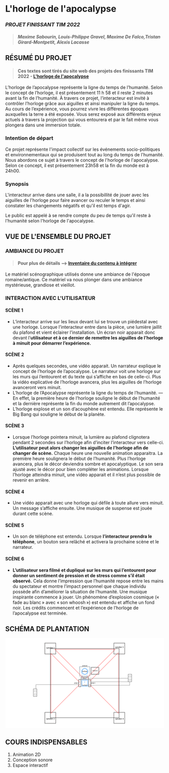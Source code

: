 # L'horloge de l'apocalypse
### *PROJET FINISSANT TIM 2022*
>#### *Maxime Sabourin, Louis-Philippe Gravel, Maxime De Falco,Tristan Girard-Montpetit, Alexis Lacasse* 


## RÉSUMÉ DU PROJET 
>#### Ces textes sont tirés du site web des projets des finissants TIM 2022 - [L'horloge de l'apocalypse](https://tim-montmorency.com/2022/projets/L-horloge-de-l-apocalypse/docs/web/index.html)
L’horloge de l’apocalypse représente la ligne du temps de l’humanité. Selon le concept de l’horloge, il est présentement 11 h 58 et il reste 2 minutes avant la fin de l’humanité. À travers ce projet, l’interacteur est invité à contrôler l’horloge grâce aux aiguilles et ainsi manipuler la ligne du temps. Au cours de l’expérience, vous pourrez vivre les différentes époques auxquelles la terre a été exposée. Vous serez exposé aux différents enjeux actuels à travers la projection qui vous entourera et par le fait même vous plongera dans une immersion totale.

### Intention de départ
Ce projet représente l'impact collectif sur les événements socio-politiques et environnementaux qui se produisent tout au long du temps de l'humanité. Nous abordons ce sujet à travers le concept de l'horloge de l'apocalypse. Selon ce concept, il est présentement 23h58 et la fin du monde est à 24h00.

### Synopsis
L'interacteur arrive dans une salle, il a la possibillité de jouer avec les aiguilles de l'horloge pour faire avancer ou reculer le temps et ainsi constater les changements négatifs et qu'il est temps d'agir.

Le public est appelé à se rendre compte du peu de temps qu'il reste à l'humanité selon l'horloge de l'apocalypse.


## VUE DE L'ENSEMBLE DU PROJET

### AMBIANCE DU PROJET
>#### Pour plus de détails --> [Inventaire du contenu à intégrer](https://cmontmorency365-my.sharepoint.com/:x:/g/personal/1945969_cmontmorency_qc_ca/ERKCSlUJhTFEp-WwGbcpxx0BK9-bCbdidCFUX_tMK-mZ6w?e=4yY9z0)
Le matériel scénographique utilisés donne une ambiance de l'époque romaine/antique. Ce matériel va nous plonger dans une ambiance mystérieuse, grandiose et vieillot. 

### INTERACTION AVEC L'UTILISATEUR
#### SCÈNE 1
- L’interacteur arrive sur les lieux devant lui se trouve un piédestal avec une horloge. Lorsque l’interacteur entre dans la pièce, une lumière jaillit du plafond et vient éclairer l’installation. Un écran noir apparait donc devant l’**utilisateur et à ce dernier de remettre les aiguilles de l’horloge à minuit pour démarrer l’expérience.**


#### SCÈNE 2
- Après quelques secondes, une vidéo apparait. Un narrateur explique le concept de l’horloge de l’apocalypse. Le narrateur voit une horloge sur les murs qui l’entourent et du texte qui s’affiche en bas de celle-ci. Plus la vidéo explicative de l’horloge avancera, plus les aiguilles de l’horloge avanceront vers minuit. 
- L’horloge de l’Apocalypse représente la ligne du temps de l’humanité. — En effet, la première heure de l’horloge souligne le début de l’humanité et la dernière représente la fin du monde autrement dit l’apocalypse. 
- L’horloge explose et un son d’acouphène est entendu. Elle représente le Big Bang qui souligne le début de la planète.


#### SCÈNE 3
- Lorsque l’horloge pointera minuit, la lumière au plafond clignotera pendant 2 secondes sur l’horloge afin d’inciter l’interacteur vers celle-ci. **L’utilisateur peut alors changer les aiguilles de l’horloge afin de changer de scène.** Chaque heure une nouvelle animation apparaitra. La première heure soulignera le début de l’humanité. Plus l’horloge avancera, plus le décor deviendra sombre et apocalyptique. Le son sera ajusté avec le décor pour bien compléter les animations. Lorsque l’horloge atteindra minuit, une vidéo apparait et il n’est plus possible de revenir en arrière.

#### SCÈNE 4
- Une vidéo apparait avec une horloge qui défile à toute allure vers minuit. Un message s’affiche ensuite. Une musique de suspense est jouée durant cette scène. 

#### SCÈNE 5
- Un son de téléphone est entendu. Lorsque **l’interacteur prendra le téléphone**, un bouton sera relâché et activera la prochaine scène et le narrateur.

#### SCÈNE 6
- **L’utilisateur sera filmé et dupliqué sur les murs qui l’entourent pour donner un sentiment de pression et de stress comme s’il était observé.** Cela donne l’impression que l’humanité repose entre les mains du spectateur et montre l’impact personnel que chaque individu possède afin d’améliorer la situation de l’humanité. Une musique inspirante commence à jouer. Un phénomène d’explosion cosmique (« fade au blanc » avec « son whoosh ») est entendu et affiche un fond noir. Les crédits commencent et l’expérience de l’horloge de l’apocalypse est terminée.


## SCHÉMA DE PLANTATION
![schéma](/medias/schema_horloge_apocalypse.png) 


## COURS INDISPENSABLES
1. Animation 2D 
2. Conception sonore
3. Espace interactif






